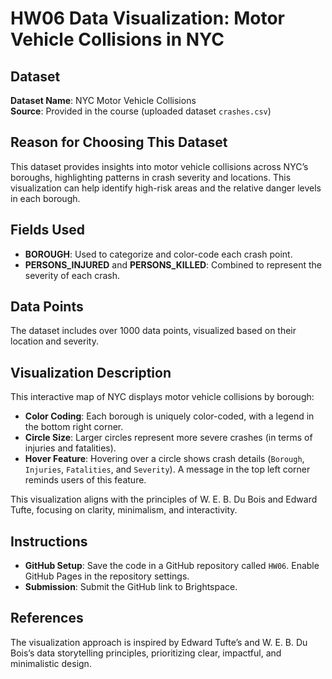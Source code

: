 # HW06 Data Visualization: Motor Vehicle Collisions in NYC

## Dataset
**Dataset Name**: NYC Motor Vehicle Collisions  
**Source**: Provided in the course (uploaded dataset `crashes.csv`)

## Reason for Choosing This Dataset
This dataset provides insights into motor vehicle collisions across NYC’s boroughs, highlighting patterns in crash severity and locations. This visualization can help identify high-risk areas and the relative danger levels in each borough.

## Fields Used
- **BOROUGH**: Used to categorize and color-code each crash point.
- **PERSONS_INJURED** and **PERSONS_KILLED**: Combined to represent the severity of each crash.

## Data Points
The dataset includes over 1000 data points, visualized based on their location and severity.

## Visualization Description
This interactive map of NYC displays motor vehicle collisions by borough:
- **Color Coding**: Each borough is uniquely color-coded, with a legend in the bottom right corner.
- **Circle Size**: Larger circles represent more severe crashes (in terms of injuries and fatalities).
- **Hover Feature**: Hovering over a circle shows crash details (`Borough`, `Injuries`, `Fatalities`, and `Severity`). A message in the top left corner reminds users of this feature.
  
This visualization aligns with the principles of W. E. B. Du Bois and Edward Tufte, focusing on clarity, minimalism, and interactivity.

## Instructions
- **GitHub Setup**: Save the code in a GitHub repository called `HW06`. Enable GitHub Pages in the repository settings.
- **Submission**: Submit the GitHub link to Brightspace.

## References
The visualization approach is inspired by Edward Tufte’s and W. E. B. Du Bois’s data storytelling principles, prioritizing clear, impactful, and minimalistic design.

